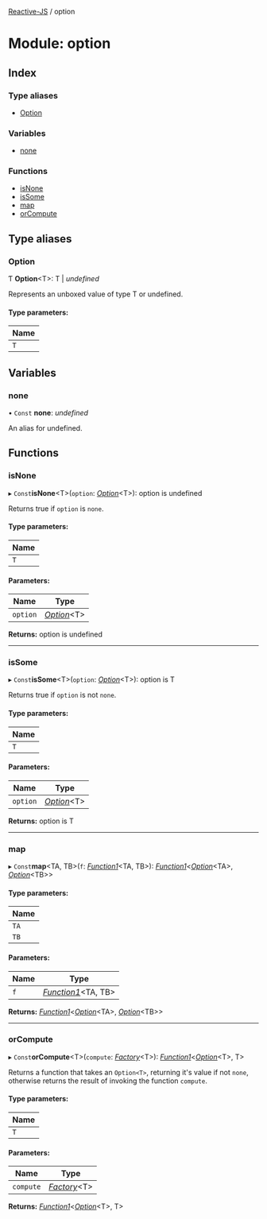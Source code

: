 [Reactive-JS](../README.md) / option

# Module: option

## Index

### Type aliases

* [Option](option.md#option)

### Variables

* [none](option.md#none)

### Functions

* [isNone](option.md#isnone)
* [isSome](option.md#issome)
* [map](option.md#map)
* [orCompute](option.md#orcompute)

## Type aliases

### Option

Ƭ **Option**<T\>: T \| *undefined*

Represents an unboxed value of type T or undefined.

#### Type parameters:

Name |
------ |
`T` |

## Variables

### none

• `Const` **none**: *undefined*

An alias for undefined.

## Functions

### isNone

▸ `Const`**isNone**\<T>(`option`: [*Option*](option.md#option)<T\>): option is undefined

Returns true if `option` is `none`.

#### Type parameters:

Name |
------ |
`T` |

#### Parameters:

Name | Type |
------ | ------ |
`option` | [*Option*](option.md#option)<T\> |

**Returns:** option is undefined

___

### isSome

▸ `Const`**isSome**\<T>(`option`: [*Option*](option.md#option)<T\>): option is T

Returns true if `option` is not `none`.

#### Type parameters:

Name |
------ |
`T` |

#### Parameters:

Name | Type |
------ | ------ |
`option` | [*Option*](option.md#option)<T\> |

**Returns:** option is T

___

### map

▸ `Const`**map**\<TA, TB>(`f`: [*Function1*](functions.md#function1)<TA, TB\>): [*Function1*](functions.md#function1)<[*Option*](option.md#option)<TA\>, [*Option*](option.md#option)<TB\>\>

#### Type parameters:

Name |
------ |
`TA` |
`TB` |

#### Parameters:

Name | Type |
------ | ------ |
`f` | [*Function1*](functions.md#function1)<TA, TB\> |

**Returns:** [*Function1*](functions.md#function1)<[*Option*](option.md#option)<TA\>, [*Option*](option.md#option)<TB\>\>

___

### orCompute

▸ `Const`**orCompute**\<T>(`compute`: [*Factory*](functions.md#factory)<T\>): [*Function1*](functions.md#function1)<[*Option*](option.md#option)<T\>, T\>

Returns a function that takes an `Option<T>`, returning it's value
if not `none`, otherwise returns the result of invoking the function `compute`.

#### Type parameters:

Name |
------ |
`T` |

#### Parameters:

Name | Type |
------ | ------ |
`compute` | [*Factory*](functions.md#factory)<T\> |

**Returns:** [*Function1*](functions.md#function1)<[*Option*](option.md#option)<T\>, T\>
